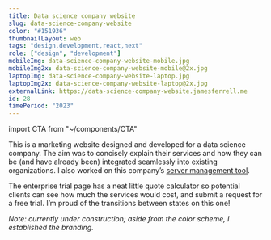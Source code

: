 ```yaml
---
title: Data science company website
slug: data-science-company-website
color: "#151936"
thumbnailLayout: web
tags: "design,development,react,next"
role: ["design", "development"]
mobileImg: data-science-company-website-mobile.jpg
mobileImg2x: data-science-company-website-mobile@2x.jpg
laptopImg: data-science-company-website-laptop.jpg
laptopImg2x: data-science-company-website-laptop@2x.jpg
externalLink: https://data-science-company-website.jamesferrell.me
id: 28
timePeriod: "2023"
---
```


import CTA from "~/components/CTA"

This is a marketing website designed and developed for a data science company. The aim was to concisely explain their services and how they can be (and have already been) integrated seamlessly into existing organizations. I also worked on this company’s [server management tool](/projects/server-management-frontend-test).

The enterprise trial page has a neat little quote calculator so potential clients can see how much the services would cost, and submit a request for a free trial. I’m proud of the transitions between states on this one!

_Note: currently under construction; aside from the color scheme, I established the branding._

<CTA />

